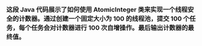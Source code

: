 ### 这段 Java 代码展示了如何使用 AtomicInteger 类来实现一个线程安全的计数器。通过创建一个固定大小为 100 的线程池，提交 100 个任务，每个任务会对计数器进行 100 次自增操作。最后输出计数器的最终值。